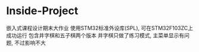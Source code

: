 # Inside-Project
嵌入式课程设计期末大作业
使用STM32标准外设库(SPL), 可在STM32F103ZC上成功运行
包含井字棋和五子棋两个版本
井字棋只做了练习模式, 主菜单显示有问题, 不过影响不大
